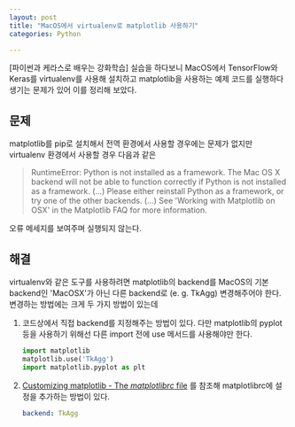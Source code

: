 ```yaml
---
layout: post
title: "MacOS에서 virtualenv로 matplotlib 사용하기"
categories: Python

---
```


[파이썬과 케라스로 배우는 강화학습] 실습을 하다보니 MacOS에서 TensorFlow와 Keras를 virtualenv를 사용해 설치하고 matplotlib을 사용하는 예제 코드를 실행하다 생기는 문제가 있어 이를 정리해 보았다.

## 문제

matplotlib를 pip로 설치해서 전역 환경에서 사용할 경우에는 문제가 없지만 virtualenv 환경에서 사용할 경우 다음과 같은

> RuntimeError: Python is not installed as a framework. The Mac OS X backend will not be able to function correctly if Python is not installed as a framework. (…) Please either reinstall Python as a framework, or try one of the other backends. (...) See 'Working with Matplotlib on OSX' in the Matplotlib FAQ for more information.

오류 메세지를 보여주며 실행되지 않는다.

## 해결

virtualenv와 같은 도구를 사용하려면 matplotlib의 backend를 MacOS의 기본 backend인 'MacOSX'가 아닌 다른 backend로 (e. g. TkAgg) 변경해주어야 한다. 변경하는 방법에는 크게 두 가지 방법이 있는데

1. 코드상에서 직접 backend를 지정해주는 방법이 있다. 다만 matplotlib의 pyplot 등을 사용하기 위해선 다른 import 전에 use 메서드를 사용해야만 한다.

   ```python
   import matplotlib
   matplotlib.use('TkAgg')
   import matplotlib.pyplot as plt
   ```

2. [Customizing matplotlib - The *matplotlibrc* file](https://matplotlib.org/users/customizing.html#the-matplotlibrc-file) 를 참조해 matplotlibrc에 설정을 추가하는 방법이 있다.

   ```yaml
   backend: TkAgg
   ```
